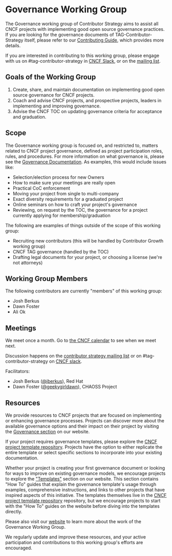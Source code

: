 # Governance Working Group

The Governance working group of Contributor Strategy aims to assist all CNCF projects with implementing good open source governance practices.  If you are looking for the governance documents of TAG-Contributor-Strategy itself, please refer to our [Contributing Guide](/CONTRIBUTING.md), which provides more details.

If you are interested in contributing to this working group, please engage with us on #tag-contributor-strategy in [CNCF Slack](https://cloud-native.slack.com/archives/CT6CWS1JN), or on the [mailing list](https://lists.cncf.io/g/cncf-tag-contributor-strategy).

## Goals of the Working Group

1. Create, share, and maintain documentation on implementing good open source governance for CNCF projects.
2. Coach and advise CNCF projects, and prospective projects, leaders in implementing and improving governance.
3. Advise the CNCF TOC on updating governance criteria for acceptance and graduation.

## Scope

The Governance working group is focused on, and restricted to, matters related to CNCF project governance, defined as project participation roles, rules, and procedures.  For more information on what governance is, please see the [Governance Documentation](https://contribute.cncf.io/maintainers/governance/). As examples, this would include issues like:

* Selection/election process for new Owners
* How to make sure your meetings are really open
* Practical CoC enforcement
* Moving your project from single to multi-company
* Exact diversity requirements for a graduated project
* Online seminars on how to craft your project's governance
* Reviewing, on request by the TOC, the governance for a project currently applying for membership/graduation

The following are examples of things outside of the scope of this working group:

* Recruiting new contributors (this will be handled by Contributor Growth working group)
* CNCF TAG governance (handled by the TOC)
* Drafting legal documents for your project, or choosing a license (we're not attorneys)

## Working Group Members

The following contributors are currently "members" of this working group:

* Josh Berkus
* Dawn Foster
* Ali Ok

## Meetings

We meet once a month.
Go to [the CNCF calendar](https://tockify.com/cncf.public.events/monthly?search=Governance+WG) to see when we meet next.

Discussion happens on the [contributor strategy mailing list](https://lists.cncf.io/g/cncf-tag-contributor-strategy) or on #tag-contributor-strategy on [CNCF slack](https://slack.cncf.io/).

Facilitators:

* Josh Berkus ([@jberkus](https://github.com/jberkus)), Red Hat
* Dawn Foster ([@geekygirldawn](https://github.com/geekygirldawn)), CHAOSS Project

## Resources

We provide resources to CNCF projects that are focused on implementing or enhancing governance processes. Projects can discover more about the available governance options and their impact on their project by visiting the [Governance section](https://contribute.cncf.io/maintainers/governance/) on our website.

If your project requires governance templates, please explore the [CNCF project template repository](https://github.com/cncf/project-template). Projects have the option to either replicate the entire template or select specific sections to incorporate into your existing documentation.

Whether your project is creating your first governance document or looking for ways to improve on existing governance models, we encourage projects to explore the ["Templates"](https://contribute.cncf.io/maintainers/templates/) section on our website. This section contains "How To" guides that explain the governance template's usage through examples, comprehensive instructions, and links to other projects that have inspired aspects of this initiative. The templates themselves live in the [CNCF project template repository](https://github.com/cncf/project-template) repository, but we encourage projects to start with the "How To" guides on the website before diving into the templates directly.

Please also visit our [website](https://contribute.cncf.io/about/governance/) to learn more about the work of the Governance Working Group.

We regularly update and improve these resources, and your active participation and contributions to this working group's efforts are encouraged.
